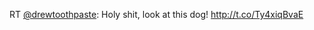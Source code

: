 RT <a href="http://twitter.com/drewtoothpaste">@drewtoothpaste</a>: Holy shit, look at this dog! <a href="http://t.co/Ty4xiqBvaE">http://t.co/Ty4xiqBvaE</a>